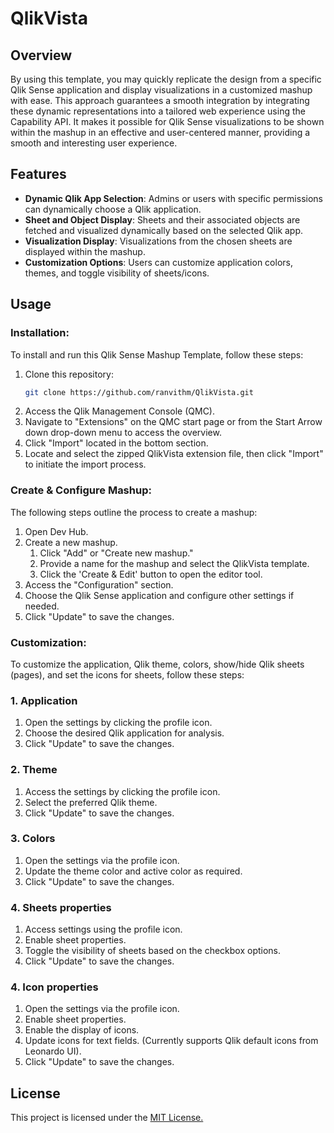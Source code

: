 # QlikVista

## Overview

By using this template, you may quickly replicate the design from a specific Qlik Sense application and display visualizations in a customized mashup with ease. This approach guarantees a smooth integration by integrating these dynamic representations into a tailored web experience using the Capability API. It makes it possible for Qlik Sense visualizations to be shown within the mashup in an effective and user-centered manner, providing a smooth and interesting user experience.

## Features

- **Dynamic Qlik App Selection**: Admins or users with specific permissions can dynamically choose a Qlik application.
- **Sheet and Object Display**: Sheets and their associated objects are fetched and visualized dynamically based on the selected Qlik app.
- **Visualization Display**: Visualizations from the chosen sheets are displayed within the mashup.
- **Customization Options**: Users can customize application colors, themes, and toggle visibility of sheets/icons.

## Usage

### Installation:

To install and run this Qlik Sense Mashup Template, follow these steps:

1. Clone this repository:
   ```bash
   git clone https://github.com/ranvithm/QlikVista.git
   ```
2. Access the Qlik Management Console (QMC).
3. Navigate to "Extensions" on the QMC start page or from the Start Arrow down drop-down menu to access the overview.
4. Click "Import" located in the bottom section.
5. Locate and select the zipped QlikVista extension file, then click "Import" to initiate the import process.

### Create & Configure Mashup:
The following steps outline the process to create a mashup:
1. Open Dev Hub.
2. Create a new mashup.
    1. Click "Add" or "Create new mashup."
    2. Provide a name for the mashup and select the QlikVista template.
    3. Click the 'Create & Edit' button to open the editor tool.
3. Access the "Configuration" section.
4. Choose the Qlik Sense application and configure other settings if needed.
5. Click "Update" to save the changes. 

### Customization:
To customize the application, Qlik theme, colors, show/hide Qlik sheets (pages), and set the icons for sheets, follow these steps:
### 1. Application
1. Open the settings by clicking the profile icon.
2. Choose the desired Qlik application for analysis.
3. Click "Update" to save the changes.
### 2. Theme
1. Access the settings by clicking the profile icon.
2. Select the preferred Qlik theme.
3. Click "Update" to save the changes.
### 3. Colors
1. Open the settings via the profile icon.
2. Update the theme color and active color as required.
3. Click "Update" to save the changes.
### 4. Sheets properties
1. Access settings using the profile icon.
2. Enable sheet properties.
3. Toggle the visibility of sheets based on the checkbox options.
4. Click "Update" to save the changes.
### 4. Icon properties
1. Open the settings via the profile icon.
2. Enable sheet properties.
3. Enable the display of icons.
4. Update icons for text fields. (Currently supports Qlik default icons from Leonardo UI).
5. Click "Update" to save the changes.

## License
This project is licensed under the [MIT License.](https://opensource.org/licenses/MIT)